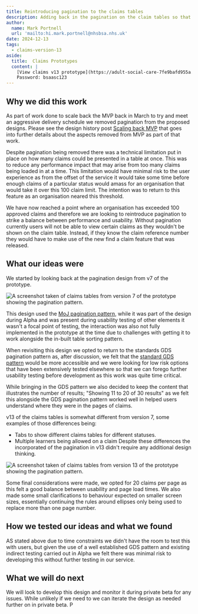 ```yaml
---
title: Reintroducing pagination to the claims tables
description: Adding back in the pagination on the claim tables so that users can see all the claims in a specific status.
author:
  name: Mark Portnell
  url: 'mailto:hi.mark.portnell@nhsbsa.nhs.uk'
date: 2024-12-13
tags:
  - claims-version-13
aside:
  title:  Claims Prototypes
  content: |
    [View claims v13 prototype](https://adult-social-care-7fe9bafd955a.herokuapp.com/claims/prototypes/design/v13/) 
    Password: bsaasc123
---
```


## Why we did this work
As part of work done to scale back the MVP back in March to try and meet an aggressive delivery schedule we removed pagination from the proposed designs. Please see the design history post [Scaling back MVP](../scaling-back-mvp) that goes into further details about the aspects removed from MVP as part of that work. 

Despite pagination being removed there was a technical limitation put in place on how many claims could be presented in a table at once. This was to reduce any performance impact that may arise from too many claims being loaded in at a time. This limitation would have minimal risk to the user experience as from the offset of the service it would take some time before enough claims of a particular status would amass for an organisation that would take it over this 100 claim limit. The intention was to return to this feature as an organisation neared this threshold. 

We have now reached a point where an organisation has exceeded 100 approved claims and therefore we are looking to reintroduce pagination to strike a balance between performance and usability. Without pagination currently users will not be able to view certain claims as they wouldn't be shown on the claim table. Instead, if they know the claim reference number they would have to make use of the new find a claim feature that was released.

## What our ideas were
We started by looking back at the pagination design from v7 of the prototype.

![A screenshot taken of claims tables from version 7 of the prototype showing the pagination pattern.](v7-pagination.png "v7 Claim table with pagination")

This design used the [MoJ pagination pattern](https://design-patterns.service.justice.gov.uk/components/pagination/), while it was part of the design during Alpha and was present during usability testing of other elements it wasn't a focal point of testing, the interaction was also not fully implemented in the prototype at the time due to challenges with getting it to work alongside the in-built table sorting pattern. 

When revisiting this design we opted to return to the standards GDS pagination pattern as, after discussion, we felt that the [standard GDS pattern](https://design-system.service.gov.uk/components/pagination/) would be more accessible and we were looking for low risk options that have been extensively tested elsewhere so that we can forego further usability testing before development as this work was quite time critical. 

While bringing in the GDS pattern we also decided to keep the content that illustrates the number of results; "Showing 11 to 20 of 30 results" as we felt this alongside the GDS pagination pattern worked well in helped users understand where they were in the pages of claims. 

v13 of the claims tables is somewhat different from version 7, some examples of those differences being:
- Tabs to show different claims tables for different statuses.
- Multiple learners being allowed on a claim
Despite these differences the incorporated of the pagination in v13 didn't require any additional design thinking.

![A screenshot taken of claims tables from version 13 of the prototype showing the pagination pattern.](v13-pagination.png "v13 Claim table with pagination")

Some final considerations were made, we opted for 20 claims per page as this felt a good balance between usability and page load times. We also made some small clarifications to behaviour expected on smaller screen sizes, essentially continuing the rules around ellipses only being used to replace more than one page number. 

## How we tested our ideas and what we found
AS stated above due to time constraints we didn't have the room to test this with users, but given the use of a well established GDS pattern and existing indirect testing carried out in Alpha we felt there was minimal risk to developing this without further testing in our service. 

## What we will do next
We will look to develop this design and monitor it during private beta for any issues. While unlikely if we need to we can iterate the design as needed further on in private beta. P



